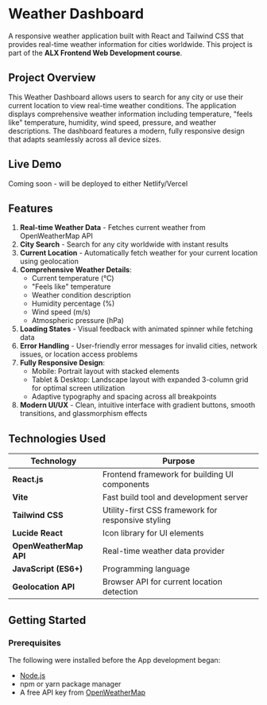 # Weather Dashboard
A responsive weather application built with React and Tailwind CSS that provides real-time weather information for cities worldwide. This project is part of the **ALX Frontend Web Development course**.

## Project Overview
This Weather Dashboard allows users to search for any city or use their current location to view real-time weather conditions. The application displays comprehensive weather information including temperature, "feels like" temperature, humidity, wind speed, pressure, and weather descriptions. The dashboard features a modern, fully responsive design that adapts seamlessly across all device sizes.

## Live Demo
Coming soon - will be deployed to either Netlify/Vercel

## Features
1. **Real-time Weather Data** - Fetches current weather from OpenWeatherMap API
2. **City Search** - Search for any city worldwide with instant results
3. **Current Location** - Automatically fetch weather for your current location using geolocation
4. **Comprehensive Weather Details**:
    - Current temperature (°C)
    - "Feels like" temperature
    - Weather condition description
    - Humidity percentage (%)
    - Wind speed (m/s)
    - Atmospheric pressure (hPa)
5. **Loading States** - Visual feedback with animated spinner while fetching data
6. **Error Handling** - User-friendly error messages for invalid cities, network issues, or location access problems
7. **Fully Responsive Design**:
    - Mobile: Portrait layout with stacked elements
    - Tablet & Desktop: Landscape layout with expanded 3-column grid for optimal screen utilization
    - Adaptive typography and spacing across all breakpoints
8. **Modern UI/UX** - Clean, intuitive interface with gradient buttons, smooth transitions, and glassmorphism effects

## Technologies Used
| Technology | Purpose |
|------------|---------|
| **React.js** | Frontend framework for building UI components |
| **Vite** | Fast build tool and development server |
| **Tailwind CSS** | Utility-first CSS framework for responsive styling |
| **Lucide React** | Icon library for UI elements |
| **OpenWeatherMap API** | Real-time weather data provider |
| **JavaScript (ES6+)** | Programming language |
| **Geolocation API** | Browser API for current location detection |

## Getting Started
### Prerequisites
The following were installed before the App development began:

- [Node.js](https://nodejs.org/)
- npm or yarn package manager
- A free API key from [OpenWeatherMap](https://openweathermap.org/api)